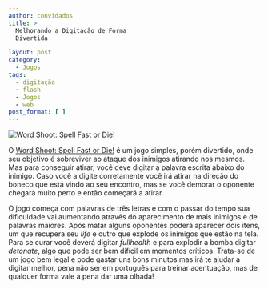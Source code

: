 ```yaml
---
author: convidados
title: >
  Melhorando a Digitação de Forma
  Divertida

layout: post
category:
  - Jogos
tags:
  - digitação
  - flash
  - Jogos
  - web
post_format: [ ]
---
```

![Word Shoot: Spell Fast or Die!][1]

O [Word Shoot: Spell Fast or Die!][2] é um jogo simples, porém divertido, onde seu objetivo é sobreviver ao ataque dos inimigos atirando nos mesmos. Mas para conseguir atirar, você deve digitar a palavra escrita abaixo do inimigo. Caso você a digite corretamente você irá atirar na direção do boneco que está vindo ao seu encontro, mas se você demorar o oponente chegará muito perto e então começará a atirar.

O jogo começa com palavras de três letras e com o passar do tempo sua dificuldade vai aumentando através do aparecimento de mais inimigos e de palavras maiores. Após matar alguns oponentes poderá aparecer dois itens, um que recupera seu *life* e outro que explode os inimigos que estão na tela. Para se curar você deverá digitar *fullhealth* e para explodir a bomba digitar *detonate*, algo que pode ser bem difícil em momentos críticos. Trata-se de um jogo bem legal e pode gastar uns bons minutos mas irá te ajudar a digitar melhor, pena não ser em português para treinar acentuação, mas de qualquer forma vale a pena dar uma olhada!















 [1]: http://vidageek.net/wp-content/uploads/2008/02/word-shoot-spell-fast-or-die.jpg
 [2]: http://cognitivelabs.com/word_shoot.htm





